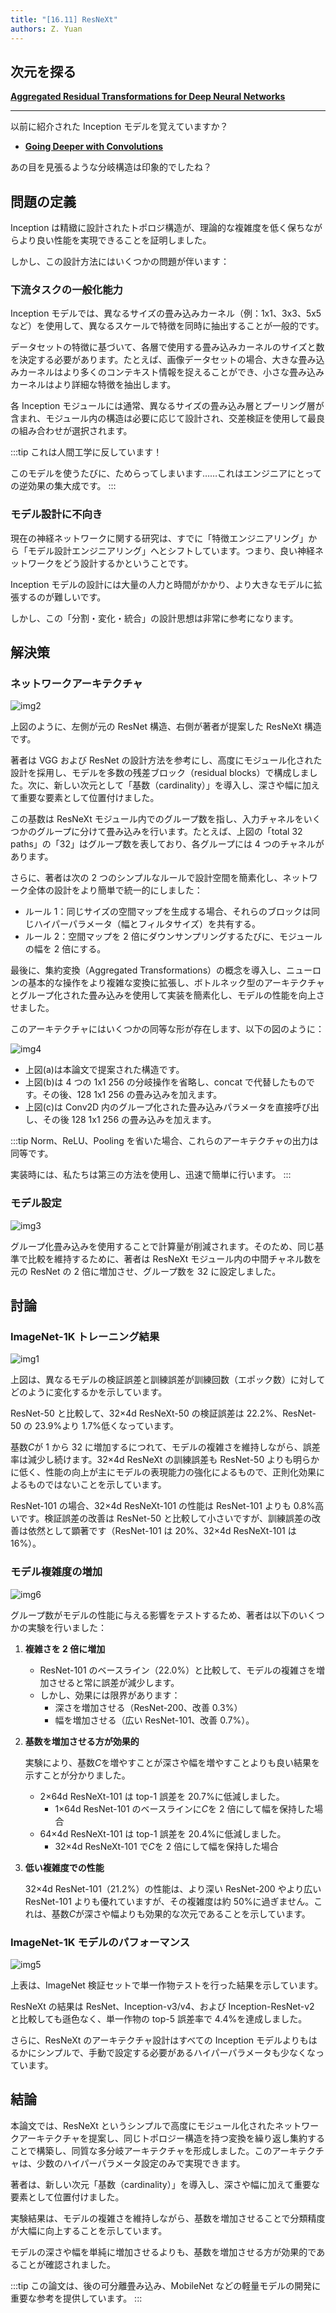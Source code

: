 ```yaml
---
title: "[16.11] ResNeXt"
authors: Z. Yuan
---
```


## 次元を探る

[**Aggregated Residual Transformations for Deep Neural Networks**](https://arxiv.org/abs/1611.05431)

---

以前に紹介された Inception モデルを覚えていますか？

- [**Going Deeper with Convolutions**](https://arxiv.org/abs/1409.4842)

あの目を見張るような分岐構造は印象的でしたね？

## 問題の定義

Inception は精緻に設計されたトポロジ構造が、理論的な複雑度を低く保ちながらより良い性能を実現できることを証明しました。

しかし、この設計方法にはいくつかの問題が伴います：

### 下流タスクの一般化能力

Inception モデルでは、異なるサイズの畳み込みカーネル（例：1x1、3x3、5x5 など）を使用して、異なるスケールで特徴を同時に抽出することが一般的です。

データセットの特徴に基づいて、各層で使用する畳み込みカーネルのサイズと数を決定する必要があります。たとえば、画像データセットの場合、大きな畳み込みカーネルはより多くのコンテキスト情報を捉えることができ、小さな畳み込みカーネルはより詳細な特徴を抽出します。

各 Inception モジュールには通常、異なるサイズの畳み込み層とプーリング層が含まれ、モジュール内の構造は必要に応じて設計され、交差検証を使用して最良の組み合わせが選択されます。

:::tip
これは人間工学に反しています！

このモデルを使うたびに、ためらってしまいます……これはエンジニアにとっての逆効果の集大成です。
:::

### モデル設計に不向き

現在の神経ネットワークに関する研究は、すでに「特徴エンジニアリング」から「モデル設計エンジニアリング」へとシフトしています。つまり、良い神経ネットワークをどう設計するかということです。

Inception モデルの設計には大量の人力と時間がかかり、より大きなモデルに拡張するのが難しいです。

しかし、この「分割・変化・統合」の設計思想は非常に参考になります。

## 解決策

### ネットワークアーキテクチャ

![img2](./img/img2.jpg)

上図のように、左側が元の ResNet 構造、右側が著者が提案した ResNeXt 構造です。

著者は VGG および ResNet の設計方法を参考にし、高度にモジュール化された設計を採用し、モデルを多数の残差ブロック（residual blocks）で構成しました。次に、新しい次元として「基数（cardinality）」を導入し、深さや幅に加えて重要な要素として位置付けました。

この基数は ResNeXt モジュール内でのグループ数を指し、入力チャネルをいくつかのグループに分けて畳み込みを行います。たとえば、上図の「total 32 paths」の「32」はグループ数を表しており、各グループには 4 つのチャネルがあります。

さらに、著者は次の 2 つのシンプルなルールで設計空間を簡素化し、ネットワーク全体の設計をより簡単で統一的にしました：

- ルール 1：同じサイズの空間マップを生成する場合、それらのブロックは同じハイパーパラメータ（幅とフィルタサイズ）を共有する。
- ルール 2：空間マップを 2 倍にダウンサンプリングするたびに、モジュールの幅を 2 倍にする。

最後に、集約変換（Aggregated Transformations）の概念を導入し、ニューロンの基本的な操作をより複雑な変換に拡張し、ボトルネック型のアーキテクチャとグループ化された畳み込みを使用して実装を簡素化し、モデルの性能を向上させました。

このアーキテクチャにはいくつかの同等な形が存在します、以下の図のように：

![img4](./img/img4.jpg)

- 上図(a)は本論文で提案された構造です。
- 上図(b)は 4 つの 1x1 256 の分岐操作を省略し、concat で代替したものです。その後、128 1x1 256 の畳み込みを加えます。
- 上図(c)は Conv2D 内のグループ化された畳み込みパラメータを直接呼び出し、その後 128 1x1 256 の畳み込みを加えます。

:::tip
Norm、ReLU、Pooling を省いた場合、これらのアーキテクチャの出力は同等です。

実装時には、私たちは第三の方法を使用し、迅速で簡単に行います。
:::

### モデル設定

![img3](./img/img3.jpg)

グループ化畳み込みを使用することで計算量が削減されます。そのため、同じ基準で比較を維持するために、著者は ResNeXt モジュール内の中間チャネル数を元の ResNet の 2 倍に増加させ、グループ数を 32 に設定しました。

## 討論

### ImageNet-1K トレーニング結果

![img1](./img/img1.jpg)

上図は、異なるモデルの検証誤差と訓練誤差が訓練回数（エポック数）に対してどのように変化するかを示しています。

ResNet-50 と比較して、32×4d ResNeXt-50 の検証誤差は 22.2%、ResNet-50 の 23.9%より 1.7%低くなっています。

基数$C$が 1 から 32 に増加するにつれて、モデルの複雑さを維持しながら、誤差率は減少し続けます。32×4d ResNeXt の訓練誤差も ResNet-50 よりも明らかに低く、性能の向上が主にモデルの表現能力の強化によるもので、正則化効果によるものではないことを示しています。

ResNet-101 の場合、32×4d ResNeXt-101 の性能は ResNet-101 よりも 0.8%高いです。検証誤差の改善は ResNet-50 と比較して小さいですが、訓練誤差の改善は依然として顕著です（ResNet-101 は 20%、32×4d ResNeXt-101 は 16%）。

### モデル複雑度の増加

![img6](./img/img6.jpg)

グループ数がモデルの性能に与える影響をテストするため、著者は以下のいくつかの実験を行いました：

1. **複雑さを 2 倍に増加**

   - ResNet-101 のベースライン（22.0%）と比較して、モデルの複雑さを増加させると常に誤差が減少します。
   - しかし、効果には限界があります：
     - 深さを増加させる（ResNet-200、改善 0.3%）
     - 幅を増加させる（広い ResNet-101、改善 0.7%）。

2. **基数を増加させる方が効果的**

   実験により、基数$C$を増やすことが深さや幅を増やすことよりも良い結果を示すことが分かりました。

   - 2×64d ResNeXt-101 は top-1 誤差を 20.7%に低減しました。
     - 1×64d ResNet-101 のベースラインに$C$を 2 倍にして幅を保持した場合
   - 64×4d ResNeXt-101 は top-1 誤差を 20.4%に低減しました。
     - 32×4d ResNeXt-101 で$C$を 2 倍にして幅を保持した場合

3. **低い複雑度での性能**

   32×4d ResNet-101（21.2%）の性能は、より深い ResNet-200 やより広い ResNet-101 よりも優れていますが、その複雑度は約 50%に過ぎません。これは、基数$C$が深さや幅よりも効果的な次元であることを示しています。

### ImageNet-1K モデルのパフォーマンス

![img5](./img/img5.jpg)

上表は、ImageNet 検証セットで単一作物テストを行った結果を示しています。

ResNeXt の結果は ResNet、Inception-v3/v4、および Inception-ResNet-v2 と比較しても遜色なく、単一作物の top-5 誤差率で 4.4%を達成しました。

さらに、ResNeXt のアーキテクチャ設計はすべての Inception モデルよりもはるかにシンプルで、手動で設定する必要があるハイパーパラメータも少なくなっています。

## 結論

本論文では、ResNeXt というシンプルで高度にモジュール化されたネットワークアーキテクチャを提案し、同じトポロジー構造を持つ変換を繰り返し集約することで構築し、同質な多分岐アーキテクチャを形成しました。このアーキテクチャは、少数のハイパーパラメータ設定のみで実現できます。

著者は、新しい次元「基数（cardinality）」を導入し、深さや幅に加えて重要な要素として位置付けました。

実験結果は、モデルの複雑さを維持しながら、基数を増加させることで分類精度が大幅に向上することを示しています。

モデルの深さや幅を単純に増加させるよりも、基数を増加させる方が効果的であることが確認されました。

:::tip
この論文は、後の可分離畳み込み、MobileNet などの軽量モデルの開発に重要な参考を提供しています。
:::
